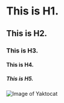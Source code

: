 # This is H1.
## This is H2.
### This is H3.
#### This is H4.
##### This is H5.

![Image of Yaktocat](https://octodex.github.com/images/yaktocat.png)
